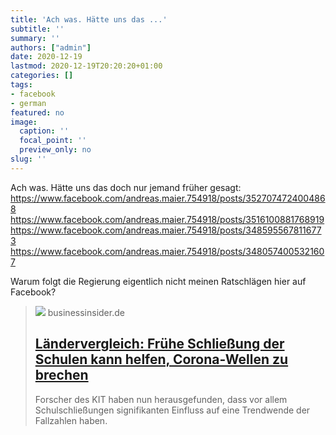 ```yaml
---
title: 'Ach was. Hätte uns das ...'
subtitle: ''
summary: ''
authors: ["admin"]
date: 2020-12-19
lastmod: 2020-12-19T20:20:20+01:00
categories: []
tags:
- facebook
- german
featured: no
image:
  caption: ''
  focal_point: ''
  preview_only: no
slug: ''
---
```

Ach was. Hätte uns das doch nur jemand früher gesagt: https://www.facebook.com/andreas.maier.754918/posts/3527074724004868
https://www.facebook.com/andreas.maier.754918/posts/3516100881768919
https://www.facebook.com/andreas.maier.754918/posts/3485955678116773
https://www.facebook.com/andreas.maier.754918/posts/3480574005321607

Warum folgt die Regierung eigentlich nicht meinen Ratschlägen hier auf Facebook?
> [![](https://cdn.businessinsider.de/wp-content/uploads/2020/12/shutterstock_1750912229-scaled.jpg)](https://www.businessinsider.de/wissenschaft/gesundheit/schulen-schliessen-trendwende-bei-corona-fallzahlen-welle-brechen/)
> businessinsider.de
> ## [Ländervergleich: Frühe Schließung der Schulen kann helfen, Corona-Wellen zu brechen](https://www.businessinsider.de/wissenschaft/gesundheit/schulen-schliessen-trendwende-bei-corona-fallzahlen-welle-brechen/)
>
>Forscher des KIT haben nun herausgefunden, dass vor allem Schulschließungen signifikanten Einfluss auf eine Trendwende der Fallzahlen haben.



